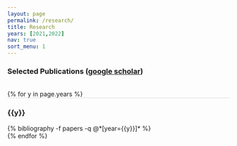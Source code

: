 ```yaml
---
layout: page
permalink: /research/
title: Research
years: [2021,2022]
nav: true
sort_menu: 1
---
```

<!-- I worked on geometric representation learning over relational & structured data. In particular, I am working on the following two directions.

**Geometric representention learning** incorporates geometric inductive biases into the representation space such that the underlying symbolic semantics, logical rules/constraints, relational and structural patterns in knowledge graphs, etc. are respected in the form of geometric interpretations. e.g., hierarchical patterns can be preserved in hyperbolic space.

**Machine learning with prior symbolic knowledge**: Prior symbolic knowledge can be geometrically injected into the represententions to enhance the inference of machine learning models. Prominent examples include structured/hierarchical multilabel prediction and ontology-enhanced machine learning.  -->


### Selected Publications ([google scholar](https://scholar.google.com/citations?user=lmBXicIAAAAJ))

<div class="publications">

<br/>
{% for y in page.years %}
  <div class="row m-0 p-0" style="border-top: 1px solid #ddd; flex-direction: row-reverse;">
    <div class="col-sm-1 mt-2 p-0 pr-1">
      <h3 class="bibliography-year">{{y}}</h3>
    </div>
    <div class="col-sm-11 p-0">
      {% bibliography -f papers -q @*[year={{y}}]* %}
    </div>
  </div>
{% endfor %}
